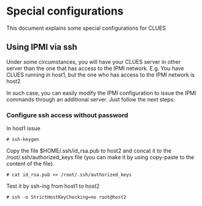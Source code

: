 # Special configurations
This document explains some special configurations for CLUES

## Using IPMI via ssh
Under some circumstances, you will have your CLUES server in other server than the one that has access to the IPMI network. E.g. You have CLUES running in host1, but the one who has access to the IPMI network is host2

In such case, you can easily modify the IPMI configuration to issue the IPMI commands through an additional server. Just follow the next steps:

### Configure ssh access without password

In host1 issue

```
# ssh-keygen 
```

Copy the file $HOME/.ssh/id_rsa.pub to host2 and concat it to the /root/.ssh/authorized_keys file (you can make it by using copy-paste to the content of the file).

```
# cat id_rsa.pub >> /root/.ssh/authorized_keys

```

Test it by ssh-ing from host1 to host2

```
# ssh -o StrictHostKeyChecking=no root@host2
```
